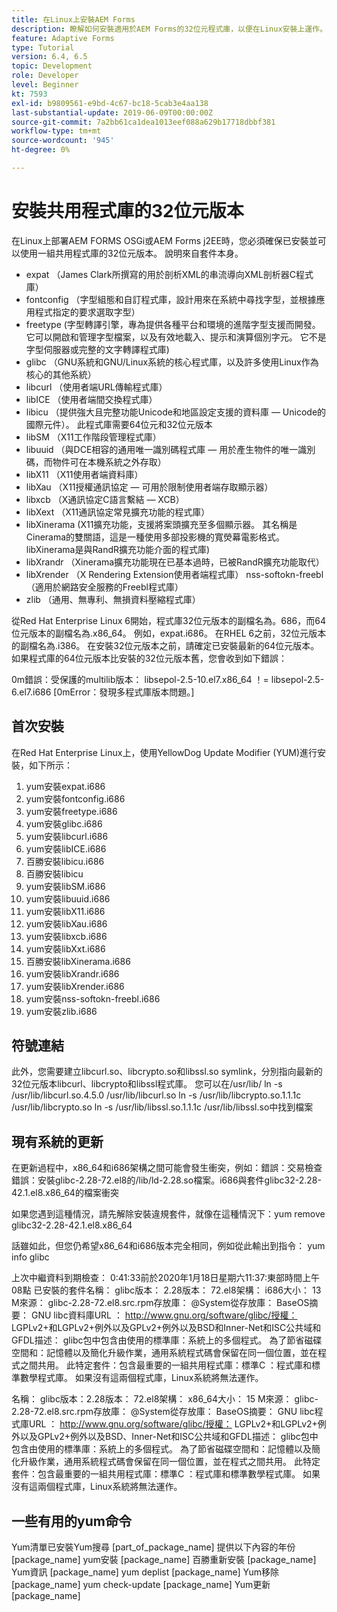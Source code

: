 ```yaml
---
title: 在Linux上安裝AEM Forms
description: 瞭解如何安裝適用於AEM Forms的32位元程式庫，以便在Linux安裝上運作。
feature: Adaptive Forms
type: Tutorial
version: 6.4, 6.5
topic: Development
role: Developer
level: Beginner
kt: 7593
exl-id: b9809561-e9bd-4c67-bc18-5cab3e4aa138
last-substantial-update: 2019-06-09T00:00:00Z
source-git-commit: 7a2bb61ca1dea1013eef088a629b17718dbbf381
workflow-type: tm+mt
source-wordcount: '945'
ht-degree: 0%

---
```


# 安裝共用程式庫的32位元版本

在Linux上部署AEM FORMS OSGi或AEM Forms j2EE時，您必須確保已安裝並可以使用一組共用程式庫的32位元版本。  說明來自套件本身。

* expat （James Clark所撰寫的用於剖析XML的串流導向XML剖析器C程式庫）
* fontconfig （字型組態和自訂程式庫，設計用來在系統中尋找字型，並根據應用程式指定的要求選取字型）
* freetype (字型轉譯引擎，專為提供各種平台和環境的進階字型支援而開發。 它可以開啟和管理字型檔案，以及有效地載入、提示和演算個別字元。 它不是字型伺服器或完整的文字轉譯程式庫)
* glibc （GNU系統和GNU/Linux系統的核心程式庫，以及許多使用Linux作為核心的其他系統）
* libcurl （使用者端URL傳輸程式庫）
* libICE （使用者端間交換程式庫）
* libicu （提供強大且完整功能Unicode和地區設定支援的資料庫 — Unicode的國際元件）。 此程式庫需要64位元和32位元版本
* libSM （X11工作階段管理程式庫）
* libuuid （與DCE相容的通用唯一識別碼程式庫 — 用於產生物件的唯一識別碼，而物件可在本機系統之外存取）
* libX11 （X11使用者端資料庫）
* libXau （X11授權通訊協定 — 可用於限制使用者端存取顯示器）
* libxcb （X通訊協定C語言繫結 — XCB）
* libXext （X11通訊協定常見擴充功能的程式庫）
* libXinerama (X11擴充功能，支援將案頭擴充至多個顯示器。 其名稱是Cinerama的雙關語，這是一種使用多部投影機的寬熒幕電影格式。 libXinerama是與RandR擴充功能介面的程式庫)
* libXrandr （Xinerama擴充功能現在已基本過時，已被RandR擴充功能取代）
* libXrender （X Rendering Extension使用者端程式庫） nss-softokn-freebl （適用於網路安全服務的Freebl程式庫）
* zlib （通用、無專利、無損資料壓縮程式庫）

從Red Hat Enterprise Linux 6開始，程式庫32位元版本的副檔名為。686，而64位元版本的副檔名為.x86_64。 例如，expat.i686。 在RHEL 6之前，32位元版本的副檔名為.i386。 在安裝32位元版本之前，請確定已安裝最新的64位元版本。 如果程式庫的64位元版本比安裝的32位元版本舊，您會收到如下錯誤：

0m錯誤：受保護的multilib版本： libsepol-2.5-10.el7.x86_64 ！= libsepol-2.5-6.el7.i686 [0mError：發現多程式庫版本問題。]

## 首次安裝

在Red Hat Enterprise Linux上，使用YellowDog Update Modifier (YUM)進行安裝，如下所示：

1. yum安裝expat.i686
2. yum安裝fontconfig.i686
3. yum安裝freetype.i686
4. yum安裝glibc.i686
5. yum安裝libcurl.i686
6. yum安裝libICE.i686
7. 百勝安裝libicu.i686
8. 百勝安裝libicu
9. yum安裝libSM.i686
10. yum安裝libuuid.i686
11. yum安裝libX11.i686
12. yum安裝libXau.i686
13. yum安裝libxcb.i686
14. yum安裝libXxt.i686
15. 百勝安裝libXinerama.i686
16. yum安裝libXrandr.i686
17. yum安裝libXrender.i686
18. yum安裝nss-softokn-freebl.i686
19. yum安裝zlib.i686

## 符號連結

此外，您需要建立libcurl.so、libcrypto.so和libssl.so symlink，分別指向最新的32位元版本libcurl、libcrypto和libssl程式庫。 您可以在/usr/lib/ ln -s /usr/lib/libcurl.so.4.5.0 /usr/lib/libcurl.so ln -s /usr/lib/libcrypto.so.1.1.1c /usr/lib/libcrypto.so ln -s /usr/lib/libssl.so.1.1.1c /usr/lib/libssl.so中找到檔案

## 現有系統的更新

在更新過程中，x86_64和i686架構之間可能會發生衝突，例如：錯誤：交易檢查錯誤：安裝glibc-2.28-72.el8的/lib/ld-2.28.so檔案。i686與套件glibc32-2.28-42.1.el8.x86_64的檔案衝突

如果您遇到這種情況，請先解除安裝違規套件，就像在這種情況下：yum remove glibc32-2.28-42.1.el8.x86_64

話雖如此，但您仍希望x86_64和i686版本完全相同，例如從此輸出到指令： yum info glibc

上次中繼資料到期檢查： 0:41:33前於2020年1月18日星期六11:37:東部時間上午08點
已安裝的套件名稱： glibc版本： 2.28版本： 72.el8架構： i686大小： 13 M來源： glibc-2.28-72.el8.src.rpm存放庫： @System從存放庫： BaseOS摘要： GNU libc資料庫URL ： http://www.gnu.org/software/glibc/授權： LGPLv2+和LGPLv2+例外以及GPLv2+例外以及BSD和Inner-Net和ISC公共域和GFDL描述： glibc包中包含由使用的標準庫：系統上的多個程式。 為了節省磁碟空間和：記憶體以及簡化升級作業，通用系統程式碼會保留在同一個位置，並在程式之間共用。 此特定套件：包含最重要的一組共用程式庫：標準C ：程式庫和標準數學程式庫。 如果沒有這兩個程式庫，Linux系統將無法運作。

名稱： glibc版本：2.28版本： 72.el8架構： x86_64大小： 15 M來源： glibc-2.28-72.el8.src.rpm存放庫： @System從存放庫： BaseOS摘要： GNU libc程式庫URL ： http://www.gnu.org/software/glibc/授權： LGPLv2+和LGPLv2+例外以及GPLv2+例外以及BSD、Inner-Net和ISC公共域和GFDL描述： glibc包中包含由使用的標準庫：系統上的多個程式。 為了節省磁碟空間和：記憶體以及簡化升級作業，通用系統程式碼會保留在同一個位置，並在程式之間共用。 此特定套件：包含最重要的一組共用程式庫：標準C ：程式庫和標準數學程式庫。 如果沒有這兩個程式庫，Linux系統將無法運作。

## 一些有用的yum命令

Yum清單已安裝Yum搜尋 [part_of_package_name]
提供以下內容的年份 [package_name]
yum安裝 [package_name]
百勝重新安裝 [package_name]
Yum資訊 [package_name]
yum deplist [package_name]
Yum移除 [package_name]
yum check-update [package_name]
Yum更新 [package_name]
